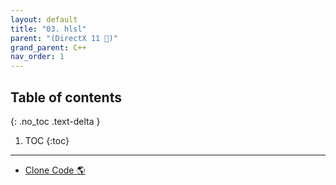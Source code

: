 ```yaml
---
layout: default
title: "03. hlsl"
parent: "(DirectX 11 🌟)"
grand_parent: C++
nav_order: 1
---
```


## Table of contents
{: .no_toc .text-delta }

1. TOC
{:toc}

---

* [Clone Code 🌎](https://github.com/EasyCoding-7/DirectX11-Examples/tree/1/1_InitD3D)
